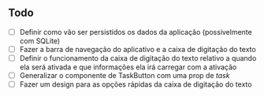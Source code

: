 ## Todo

-   [ ] Definir como vão ser persistidos os dados da aplicação (possivelmente com SQLite)
-   [ ] Fazer a barra de navegação do aplicativo e a caixa de digitação do texto
-   [ ] Definir o funcionamento da caixa de digitação do texto relativo a quando ela será ativada e que informações ela
        irá carregar com a ativação
-   [ ] Generalizar o componente de TaskButton com uma prop de _task_
-   [ ] Fazer um design para as opções rápidas da caixa de digitação do texto

